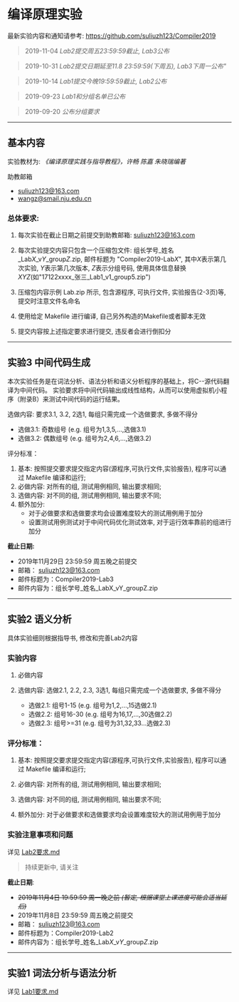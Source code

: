 # 编译原理实验

最新实验内容和通知请参考: https://github.com/suliuzh123/Compiler2019

> 2019-11-04 *Lab2提交周五23:59:59截止, Lab3公布*

> 2019-10-31 *Lab2提交日期延至11.8 23:59:59(下周五), Lab3下周一公布"*

> 2019-10-14 *Lab1提交今晚19:59:59截止,  Lab2公布*

> 2019-09-23 *Lab1和分组名单已公布*

> 2019-09-20 *公布分组要求*


----

## 基本内容

实验教材为: *《编译原理实践与指导教程》，许畅 陈嘉 朱晓瑞编著*

助教邮箱
- suliuzh123@163.com
- wangz@smail.nju.edu.cn

### 总体要求:
1. 每次实验在截止日期之前提交到助教邮箱: suliuzh123@163.com

2. 每次实验提交内容只包含一个压缩包文件: 组长学号_姓名_Lab*X*_v*Y*_group*Z*.zip, 邮件标题为 "Compiler2019-Lab*X*", 其中*X*表示第几次实验, *Y*表示第几次版本, *Z*表示分组号码, 使用具体信息替换 *XYZ*(如"17122xxxx_张三_Lab1_v1_group5.zip")

3. 压缩包内容示例 Lab.zip 所示, 包含源程序, 可执行文件, 实验报告(2-3页)等, 提交时注意文件名命名

4. 使用给定 Makefile 进行编译, 自己另外构造的Makefile或者脚本无效

5. 提交内容按上述指定要求进行提交, 违反者会进行倒扣分


----



## 实验3 中间代码生成

本次实验任务是在词法分析、语法分析和语义分析程序的基础上，将C--源代码翻译为中间代码。
实验要求将中间代码输出成线性结构，从而可以使用虚拟机小程序（附录B）来测试中间代码的运行结果。


选做内容: 要求3.1, 3.2, 2选1, 每组只需完成一个选做要求, 多做不得分
- 选做3.1: 奇数组号 (e.g. 组号为1,3,5,...,选做3.1)
- 选做3.2: 偶数组号 (e.g. 组号为2,4,6,...,选做3.2)


评分标准：

1. 基本: 按照提交要求提交指定内容(源程序,可执行文件,实验报告), 程序可以通过 Makefile 编译和运行;
2. 必做内容: 对所有的组, 测试用例相同, 输出要求相同;
3. 选做内容: 对不同的组, 测试用例相同, 输出要求不同;
4. 额外加分:
	- 对于必做要求和选做要求均会设置难度较大的测试用例用于加分
	- 设置测试用例测试对于中间代码优化测试效率, 对于运行效率靠前的组进行加分

<!--
实验注意事项和问题
详见 [Lab3要求.md](Lab3要求.md)

> 持续更新中, 请关注
-->

**截止日期:**

- 2019年11月29日 23:59:59 周五晚之前提交
- 邮箱： suliuzh123@163.com
- 邮件标题为：Compiler2019-Lab3
- 邮件内容为：组长学号_姓名_LabX_vY_groupZ.zip




----

## 实验2 语义分析

具体实验细则根据指导书, 修改和完善Lab2内容

### 实验内容
1. 必做内容

2. 选做内容: 选做2.1, 2.2, 2.3, 3选1, 每组只需完成一个选做要求, 多做不得分
    - 选做2.1: 组号1-15 (e.g. 组号为1,2,...,15选做2.1)
    - 选做2.2: 组号16-30 (e.g. 组号为16,17,...,30选做2.2)
    - 选做2.3: 组号>=31 (e.g. 组号为31,32,33...选做2.3)

### 评分标准：

1. 基本: 按照提交要求提交指定内容(源程序,可执行文件,实验报告), 程序可以通过 Makefile 编译和运行;

2. 必做内容: 对所有的组, 测试用例相同, 输出要求相同;

3. 选做内容: 对不同的组, 测试用例相同, 输出要求不同;

4. 额外加分: 对于必做要求和选做要求均会设置难度较大的测试用例用于加分


### 实验注意事项和问题

详见 [Lab2要求.md](Lab2要求.md)

> 持续更新中, 请关注


**截止日期**:
- ~~2019年11月4日 19:59:59 周一晚之前 *(暂定, 根据课堂上课进度可能会适当延后)*~~
- 2019年11月8日 23:59:59 周五晚之前提交
- 邮箱： suliuzh123@163.com
- 邮件标题为：Compiler2019-Lab2
- 邮件内容为：组长学号_姓名_Lab*X*_v*Y*_group*Z*.zip




----

## 实验1 词法分析与语法分析

详见 [Lab1要求.md](Lab1要求.md)



